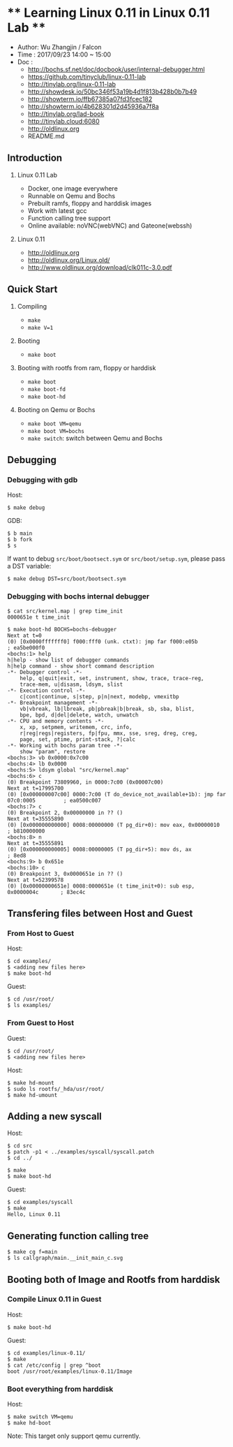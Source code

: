 
# ** Learning Linux 0.11 in Linux 0.11 Lab **

- Author: Wu Zhangjin / Falcon
- Time  : 2017/09/23 14:00 ~ 15:00
- Doc   :
    + <http://bochs.sf.net/doc/docbook/user/internal-debugger.html>
    + <https://github.com/tinyclub/linux-0.11-lab>
    + <http://tinylab.org/linux-0.11-lab>
    + <http://showdesk.io/50bc346f53a19b4d1f813b428b0b7b49>
    + <http://showterm.io/ffb67385a07fd3fcec182>
    + <http://showterm.io/4b628301d2d45936a7f8a>
    + <http://tinylab.org/lad-book>
    + <http://tinylab.cloud:6080>
    + <http://oldlinux.org>
    + README.md

## Introduction

1. Linux 0.11 Lab
    - Docker, one image everywhere
    - Runnable on Qemu and Bochs
    - Prebuilt ramfs, floppy and harddisk images
    - Work with latest gcc
    - Function calling tree support
    - Online available: noVNC(webVNC) and Gateone(webssh)

2. Linux 0.11
    - <http://oldlinux.org>
    - <http://oldlinux.org/Linux.old/>
    - <http://www.oldlinux.org/download/clk011c-3.0.pdf>

## Quick Start

1. Compiling
    - `make`
    - `make V=1`

2. Booting
    - `make boot`

3. Booting with rootfs from ram, floppy or harddisk
    - `make boot`
    - `make boot-fd`
    - `make boot-hd`

4. Booting on Qemu or Bochs
    - `make boot VM=qemu`
    - `make boot VM=bochs`
    - `make switch`: switch between Qemu and Bochs

## Debugging

### Debugging with gdb

Host:

    $ make debug

GDB:

    $ b main
    $ b fork
    $ s


If want to debug `src/boot/bootsect.sym` or `src/boot/setup.sym`, please pass a
DST variable:

    $ make debug DST=src/boot/bootsect.sym

### Debugging with bochs internal debugger

    $ cat src/kernel.map | grep time_init
    0000651e t time_init

    $ make boot-hd BOCHS=bochs-debugger
    Next at t=0
    (0) [0x0000fffffff0] f000:fff0 (unk. ctxt): jmp far f000:e05b         ; ea5be000f0
    <bochs:1> help
    h|help - show list of debugger commands
    h|help command - show short command description
    -*- Debugger control -*-
        help, q|quit|exit, set, instrument, show, trace, trace-reg,
        trace-mem, u|disasm, ldsym, slist
    -*- Execution control -*-
        c|cont|continue, s|step, p|n|next, modebp, vmexitbp
    -*- Breakpoint management -*-
        vb|vbreak, lb|lbreak, pb|pbreak|b|break, sb, sba, blist,
        bpe, bpd, d|del|delete, watch, unwatch
    -*- CPU and memory contents -*-
        x, xp, setpmem, writemem, crc, info,
        r|reg|regs|registers, fp|fpu, mmx, sse, sreg, dreg, creg,
        page, set, ptime, print-stack, ?|calc
    -*- Working with bochs param tree -*-
        show "param", restore
    <bochs:3> vb 0x0000:0x7c00
    <bochs:4> lb 0x0000
    <bochs:5> ldsym global "src/kernel.map"
    <bochs:6> c
    (0) Breakpoint 73809960, in 0000:7c00 (0x00007c00)
    Next at t=17995700
    (0) [0x000000007c00] 0000:7c00 (T do_device_not_available+1b): jmp far 07c0:0005         ; ea0500c007
    <bochs:7> c
    (0) Breakpoint 2, 0x00000000 in ?? ()
    Next at t=35555890
    (0) [0x000000000000] 0008:00000000 (T pg_dir+0): mov eax, 0x00000010       ; b810000000
    <bochs:8> n
    Next at t=35555891
    (0) [0x000000000005] 0008:00000005 (T pg_dir+5): mov ds, ax                ; 8ed8
    <bochs:9> b 0x651e
    <bochs:10> c
    (0) Breakpoint 3, 0x0000651e in ?? ()
    Next at t=52399578
    (0) [0x00000000651e] 0008:0000651e (t time_init+0): sub esp, 0x0000004c       ; 83ec4c

## Transfering files between Host and Guest

### From Host to Guest

Host:

    $ cd examples/
    $ <adding new files here>
    $ make boot-hd

Guest:

    $ cd /usr/root/
    $ ls examples/

### From Guest to Host

Guest:

    $ cd /usr/root/
    $ <adding new files here>

Host:

    $ make hd-mount
    $ sudo ls rootfs/_hda/usr/root/
    $ make hd-umount

## Adding a new syscall

Host:

    $ cd src
    $ patch -p1 < ../examples/syscall/syscall.patch
    $ cd ../

    $ make
    $ make boot-hd

Guest:

    $ cd examples/syscall
    $ make
    Hello, Linux 0.11

## Generating function calling tree

    $ make cg f=main
    $ ls callgraph/main.__init_main_c.svg

## Booting both of Image and Rootfs from harddisk

### Compile Linux 0.11 in Guest

Host:

    $ make boot-hd

Guest:

    $ cd examples/linux-0.11/
    $ make
    $ cat /etc/config | grep ^boot
    boot /usr/root/examples/linux-0.11/Image

### Boot everything from harddisk

Host:

    $ make switch VM=qemu
    $ make hd-boot

Note: This target only support qemu currently.
